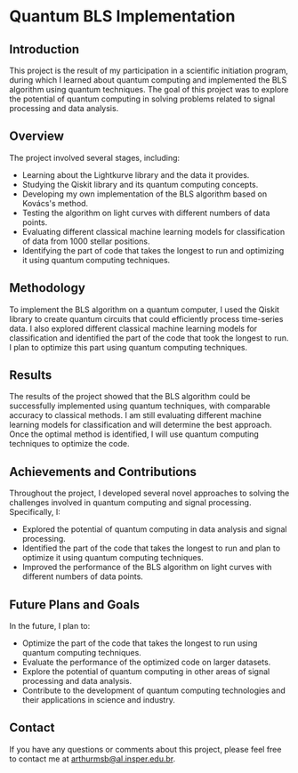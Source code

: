 # Quantum BLS Implementation

## Introduction
This project is the result of my participation in a scientific initiation program, during which I learned about quantum computing and implemented the BLS algorithm using quantum techniques. The goal of this project was to explore the potential of quantum computing in solving problems related to signal processing and data analysis.

## Overview
The project involved several stages, including:

- Learning about the Lightkurve library and the data it provides.
- Studying the Qiskit library and its quantum computing concepts.
- Developing my own implementation of the BLS algorithm based on Kovács's method.
- Testing the algorithm on light curves with different numbers of data points.
- Evaluating different classical machine learning models for classification of data from 1000 stellar positions.
- Identifying the part of code that takes the longest to run and optimizing it using quantum computing techniques.

## Methodology
To implement the BLS algorithm on a quantum computer, I used the Qiskit library to create quantum circuits that could efficiently process time-series data. I also explored different classical machine learning models for classification and identified the part of the code that took the longest to run. I plan to optimize this part using quantum computing techniques.

## Results
The results of the project showed that the BLS algorithm could be successfully implemented using quantum techniques, with comparable accuracy to classical methods. I am still evaluating different machine learning models for classification and will determine the best approach. Once the optimal method is identified, I will use quantum computing techniques to optimize the code.

## Achievements and Contributions
Throughout the project, I developed several novel approaches to solving the challenges involved in quantum computing and signal processing. Specifically, I:

- Explored the potential of quantum computing in data analysis and signal processing.
- Identified the part of the code that takes the longest to run and plan to optimize it using quantum computing techniques.
- Improved the performance of the BLS algorithm on light curves with different numbers of data points.

## Future Plans and Goals
In the future, I plan to:

- Optimize the part of the code that takes the longest to run using quantum computing techniques.
- Evaluate the performance of the optimized code on larger datasets.
- Explore the potential of quantum computing in other areas of signal processing and data analysis.
- Contribute to the development of quantum computing technologies and their applications in science and industry.

## Contact
If you have any questions or comments about this project, please feel free to contact me at arthurmsb@al.insper.edu.br.
